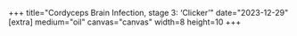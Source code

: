 +++
title="Cordyceps Brain Infection, stage 3: ‘Clicker’"
date="2023-12-29"
[extra]
medium="oil"
canvas="canvas"
width=8
height=10
+++